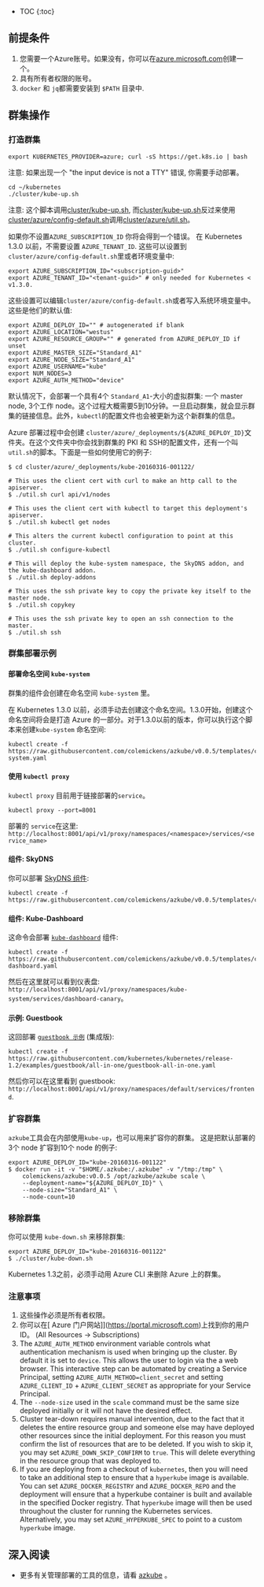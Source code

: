 ---
---

* TOC
{:toc}


## 前提条件

1. 您需要一个Azure账号。如果没有，你可以在[azure.microsoft.com](https://azure.microsoft.com)创建一个。
2. 具有所有者权限的账号。
3. `docker` 和 `jq`都需要安装到 `$PATH` 目录中.


## 群集操作

### 打造群集

```shell
export KUBERNETES_PROVIDER=azure; curl -sS https://get.k8s.io | bash
```

注意: 如果出现一个 "the input device is not a TTY" 错误, 你需要手动部署。

```shell
cd ~/kubernetes
./cluster/kube-up.sh
```

注意: 这个脚本调用[cluster/kube-up.sh](http://releases.k8s.io/{{page.githubbranch}}/cluster/kube-up.sh), 而[cluster/kube-up.sh](http://releases.k8s.io/{{page.githubbranch}}/cluster/kube-up.sh)反过来使用[cluster/azure/config-default.sh](http://releases.k8s.io/{{page.githubbranch}}/cluster/azure/config-default.sh)调用[cluster/azure/util.sh](http://releases.k8s.io/{{page.githubbranch}}/cluster/azure/util.sh)。

如果你不设置`AZURE_SUBSCRIPTION_ID` 你将会得到一个错误。 在 Kubernetes 1.3.0 以前，不需要设置 `AZURE_TENANT_ID`.
这些可以设置到`cluster/azure/config-default.sh`里或者环境变量中:

```shell
export AZURE_SUBSCRIPTION_ID="<subscription-guid>"
export AZURE_TENANT_ID="<tenant-guid>" # only needed for Kubernetes < v1.3.0.
```

这些设置可以编辑`cluster/azure/config-default.sh`或者写入系统环境变量中。这些是他们的默认值:

```shell
export AZURE_DEPLOY_ID="" # autogenerated if blank
export AZURE_LOCATION="westus"
export AZURE_RESOURCE_GROUP="" # generated from AZURE_DEPLOY_ID if unset
export AZURE_MASTER_SIZE="Standard_A1"
export AZURE_NODE_SIZE="Standard_A1"
export AZURE_USERNAME="kube"
export NUM_NODES=3
export AZURE_AUTH_METHOD="device"
```


默认情况下，会部署一个具有4个 `Standard_A1`-大小的虚拟群集: 一个 master node, 3个工作 node。这个过程大概需要5到10分钟。一旦启动群集，就会显示群集的链接信息。此外，`kubectl`的配置文件也会被更新为这个新群集的信息。

Azure 部署过程中会创建 `cluster/azure/_deployments/${AZURE_DEPLOY_ID}`文件夹。在这个文件夹中你会找到群集的 PKI 和 SSH的配置文件，还有一个叫`util.sh`的脚本。下面是一些如何使用它的例子:

```shell
$ cd cluster/azure/_deployments/kube-20160316-001122/

# This uses the client cert with curl to make an http call to the apiserver.
$ ./util.sh curl api/v1/nodes

# This uses the client cert with kubectl to target this deployment's apiserver.
$ ./util.sh kubectl get nodes

# This alters the current kubectl configuration to point at this cluster.
$ ./util.sh configure-kubectl

# This will deploy the kube-system namespace, the SkyDNS addon, and the kube-dashboard addon.
$ ./util.sh deploy-addons

# This uses the ssh private key to copy the private key itself to the master node.
$ ./util.sh copykey

# This uses the ssh private key to open an ssh connection to the master.
$ ./util.sh ssh
```

### 群集部署示例

#### 部署命名空间 `kube-system`

群集的组件会创建在命名空间 `kube-system` 里。

在 Kubernetes 1.3.0 以前，必须手动去创建这个命名空间。1.3.0开始，创建这个命名空间将会是打造 Azure 的一部分。对于1.3.0以前的版本，你可以执行这个脚本来创建`kube-system` 命名空间:

```shell
kubectl create -f https://raw.githubusercontent.com/colemickens/azkube/v0.0.5/templates/coreos/addons/kube-system.yaml
```

#### 使用 `kubectl proxy`

`kubectl proxy` 目前用于链接部署的`service`。

```shell
kubectl proxy --port=8001
```

部署的 `service`在这里: `http://localhost:8001/api/v1/proxy/namespaces/<namespace>/services/<service_name>`


#### 组件: SkyDNS

你可以部署 [SkyDNS 组件](https://github.com/kubernetes/kubernetes/tree/{{page.githubbranch}}/cluster/addons/dns):

```shell
kubectl create -f https://raw.githubusercontent.com/colemickens/azkube/v0.0.5/templates/coreos/addons/skydns.yaml
```


#### 组件: Kube-Dashboard

这命令会部署 [`kube-dashboard`](https://github.com/kubernetes/dashboard) 组件:

```shell
kubectl create -f https://raw.githubusercontent.com/colemickens/azkube/v0.0.5/templates/coreos/addons/kube-dashboard.yaml
```

然后在这里就可以看到仪表盘: `http://localhost:8001/api/v1/proxy/namespaces/kube-system/services/dashboard-canary`。

#### 示例: Guestbook

这回部署 [`guestbook 示例`](https://github.com/kubernetes/kubernetes/blob/{{page.githubbranch}}/examples/guestbook/README.md) (集成版):

```shell
kubectl create -f https://raw.githubusercontent.com/kubernetes/kubernetes/release-1.2/examples/guestbook/all-in-one/guestbook-all-in-one.yaml
```

然后你可以在这里看到 guestbook: `http://localhost:8001/api/v1/proxy/namespaces/default/services/frontend`.


### 扩容群集

`azkube`工具会在内部使用`kube-up`，也可以用来扩容你的群集。
这是把默认部署的3个 node 扩容到10个 node 的例子:

```shell
export AZURE_DEPLOY_ID="kube-20160316-001122"
$ docker run -it -v "$HOME/.azkube:/.azkube" -v "/tmp:/tmp" \
    colemickens/azkube:v0.0.5 /opt/azkube/azkube scale \
    --deployment-name="${AZURE_DEPLOY_ID}" \
    --node-size="Standard_A1" \
    --node-count=10
```

### 移除群集

你可以使用 `kube-down.sh` 来移除群集:

```shell
export AZURE_DEPLOY_ID="kube-20160316-001122"
$ ./cluster/kube-down.sh
```

Kubernetes 1.3之前，必须手动用 Azure CLI 来删除 Azure 上的群集。

### 注意事项

1. 这些操作必须是所有者权限。
2. 你可以在[ Azure 门户网站]](https://portal.microsoft.com)上找到你的用户 ID。 (All Resources → Subscriptions)
3. The `AZURE_AUTH_METHOD` environment variable controls what authentication mechanism is used when bringing up the cluster. By default it is set to `device`. This allows the user to login via the a web browser. This interactive step can be automated by creating a Service Principal, setting `AZURE_AUTH_METHOD=client_secret` and setting `AZURE_CLIENT_ID` + `AZURE_CLIENT_SECRET` as appropriate for your Service Principal.
4. The `--node-size` used in the `scale` command must be the same size deployed initially or it will not have the desired effect.
5. Cluster tear-down requires manual intervention, due to the fact that it deletes the entire resource group and someone else may have deployed other resources since the initial deployment. For this reason you must confirm the list of resources that are to be deleted. If you wish to skip it, you may set `AZURE_DOWN_SKIP_CONFIRM` to `true`. This will delete everything in the resource group that was deployed to.
6. If you are deploying from a checkout of `kubernetes`, then you will need to take an additional step to ensure that a `hyperkube` image is available. You can set `AZURE_DOCKER_REGISTRY` and `AZURE_DOCKER_REPO` and the deployment will ensure that a hyperkube container is built and available in the specified Docker registry. That `hyperkube` image will then be used throughout the cluster for running the Kubernetes services. Alternatively, you may set `AZURE_HYPERKUBE_SPEC` to point to a custom `hyperkube` image.


## 深入阅读

* 更多有关管理部署的工具的信息，请看 [azkube](https://github.com/colemickens/azkube) 。
